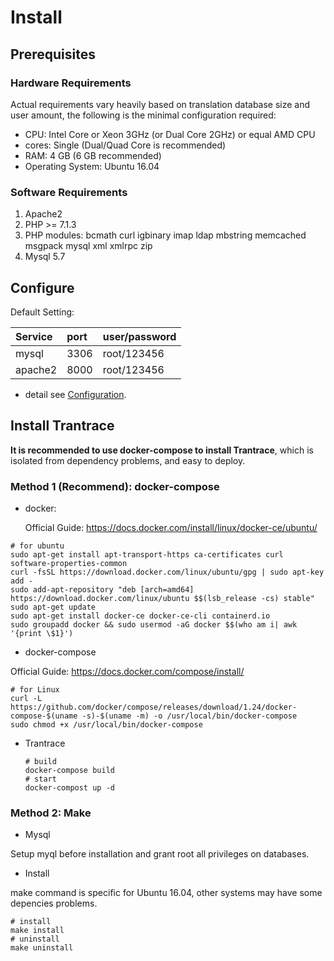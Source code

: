 # Install

## Prerequisites

### Hardware Requirements

Actual requirements vary heavily based on translation database size and user amount, the following is the minimal configuration required:

* CPU: Intel Core or Xeon 3GHz (or Dual Core 2GHz) or equal AMD CPU
* cores: Single (Dual/Quad Core is recommended)
* RAM: 4 GB (6 GB recommended)
* Operating System: Ubuntu 16.04

### Software Requirements

1. Apache2
2. PHP &gt;= 7.1.3
3. PHP modules: bcmath curl igbinary imap ldap mbstring memcached msgpack mysql xml xmlrpc zip
4. Mysql 5.7

## Configure

Default Setting:

| Service | port | user/password |
| :--- | :--- | :--- |
| mysql | 3306 | root/123456 |
| apache2 | 8000 | root/123456 |

* detail see [Configuration](configuration.md).

## Install Trantrace

**It is recommended to use docker-compose to install Trantrace**, which is isolated from dependency problems, and easy to deploy.

### Method 1 \(Recommend\): docker-compose

* docker: 
  
  Official Guide: https://docs.docker.com/install/linux/docker-ce/ubuntu/

```
# for ubuntu
sudo apt-get install apt-transport-https ca-certificates curl software-properties-common
curl -fsSL https://download.docker.com/linux/ubuntu/gpg | sudo apt-key add -
sudo add-apt-repository "deb [arch=amd64] https://download.docker.com/linux/ubuntu $$(lsb_release -cs) stable" 
sudo apt-get update 
sudo apt-get install docker-ce docker-ce-cli containerd.io 
sudo groupadd docker && sudo usermod -aG docker $$(who am i| awk '{print \$1}')
```

* docker-compose 

Official Guide: https://docs.docker.com/compose/install/

```
# for Linux
curl -L https://github.com/docker/compose/releases/download/1.24/docker-compose-$(uname -s)-$(uname -m) -o /usr/local/bin/docker-compose
sudo chmod +x /usr/local/bin/docker-compose
```

* Trantrace

  ```
  # build
  docker-compose build
  # start
  docker-compost up -d
  ```

### Method 2: Make

- Mysql

Setup myql before installation and grant root all privileges on databases.

- Install

make command is specific for Ubuntu 16.04, other systems may have some depencies problems.

```
# install
make install
# uninstall
make uninstall
```




